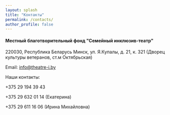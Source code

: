 ```yaml
---
layout: splash
title: "Контакты"
permalink: /contacts/
author_profile: false
---
```



#### **Местный благотворительный фонд "Семейный инклюзив-театр"**

220030, Республика Беларусь Минск, ул. Я.Купалы, д. 21, к. 321 (Дворец культуры ветеранов, ст.м Октябрьская) 


Email: info@theatre-i.by

Наши контакты:

+375 29 194 39 43

+375 29 632 01 14 (Екатерина)

+375 29 611 16 06 (Ирина Михайловна)